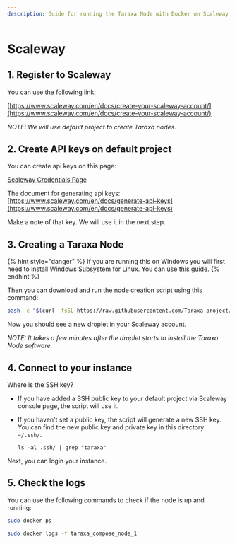 ```yaml
---
description: Guide for running the Taraxa Node with Docker on Scaleway
---
```


# Scaleway

## 1. Register to Scaleway

You can use the following link:

[https://www.scaleway.com/en/docs/create-your-scaleway-account/](https://www.scaleway.com/en/docs/create-your-scaleway-account/)

_NOTE: We will use default project to create Taraxa nodes._

## 2. Create API keys on default project

You can create api keys on this page:

[Scaleway Credentials Page](https://console.scaleway.com/project/credentials)

The document for generating api keys: [https://www.scaleway.com/en/docs/generate-api-keys](https://www.scaleway.com/en/docs/generate-api-keys)

Make a note of that key. We will use it in the next step.

## 3. Creating a Taraxa Node

{% hint style="danger" %}
If you are running this on Windows you will first need to install Windows Subsystem for Linux. You can use [this guide](https://docs.microsoft.com/en-us/windows/wsl/install-win10).
{% endhint %}

Then you can download and run the node creation script using this command:

```bash
bash -c "$(curl -fsSL https://raw.githubusercontent.com/Taraxa-project/taraxa-ops/master/scripts/one-click-Scaleway.sh)"
```

Now you should see a new droplet in your Scaleway account.

_NOTE: It takes a few minutes after the droplet starts to install the Taraxa Node software._

## 4. Connect to your instance

Where is the SSH key?

* If you have added a SSH public key to your default project via Scaleway console page, the script will use it.
*   If you haven't set a public key, the script will generate a new SSH key. You can find the new public key and private key in this directory: `~/.ssh/`.

    ```
    ls -al .ssh/ | grep "taraxa"
    ```

Next, you can login your instance.

## 5. Check the logs

You can use the following commands to check if the node is up and running:

```bash
sudo docker ps

sudo docker logs -f taraxa_compose_node_1
```
